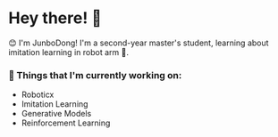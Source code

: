 <!-- Greeting -->
# Hey there! :wave:

<!--Introduction -->
:blush: I'm JunboDong! I'm a second-year master's student, learning about imitation learning in robot arm :robot:.

### 💼  Things that I'm currently working on: 
* Roboticx
* Imitation Learning
* Generative Models
* Reinforcement Learning
